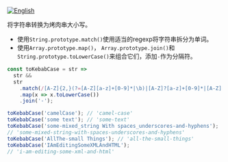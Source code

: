 
<a href="./README.md" target="_blank"><img src="https://img.shields.io/badge/-English-gray" alt="English"/></a>

将字符串转换为烤肉串大小写。

- 使用`String.prototype.match()`使用适当的regexp将字符串拆分为单词。
- 使用`Array.prototype.map()`， `Array.prototype.join()`和`String.prototype.toLowerCase()`来组合它们，添加`-`作为分隔符。

```js
const toKebabCase = str =>
  str &&
  str
    .match(/[A-Z]{2,}(?=[A-Z][a-z]+[0-9]*|\b)|[A-Z]?[a-z]+[0-9]*|[A-Z]|[0-9]+/g)
    .map(x => x.toLowerCase())
    .join('-');
```

```js
toKebabCase('camelCase'); // 'camel-case'
toKebabCase('some text'); // 'some-text'
toKebabCase('some-mixed_string With spaces_underscores-and-hyphens');
// 'some-mixed-string-with-spaces-underscores-and-hyphens'
toKebabCase('AllThe-small Things'); // 'all-the-small-things'
toKebabCase('IAmEditingSomeXMLAndHTML');
// 'i-am-editing-some-xml-and-html'
```
